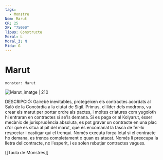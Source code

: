 ```yaml
---
tags:
  - Monstre
Nom: Marut
CR: 25
XP: "75000"
Tipus: Constructe
Moral: L
Moral_2: N
Mida: G
---
```

# Marut

```statblock
monster: Marut
```

![Marut_imatge | 210](https://static.wikia.nocookie.net/forgottenrealms/images/a/a3/Marut-5e.jpg/revision/latest?cb&#x3D;20200904010629)

DESCRIPCIÓ: 
Gairebé inevitables, protegeixen els contractes acordats al Saló de la Concòrdia a la ciutat de Sigil. Primus, el líder dels modrons, va crear els marut per portar ordre als pactes, i moltes criatures com yugoloth hi entraran en contractes si se'ls demana. Si es paga or al Kolyarut, ésser mecànic de jurisprudència absoluta, es pot gravar un contracte en una plac d'or que es situa al pit del marut, que és encomanat la tasca de fer-lo respectar i castigar qui el trenqui. Només executa força letal si el contracte ho demana, es trenca completament o quan es atacat. Només li preocupa la lletra del contracte, no l'esperit, i es solen rebutjar contractes vagues.

[[Taula de Monstres]]
